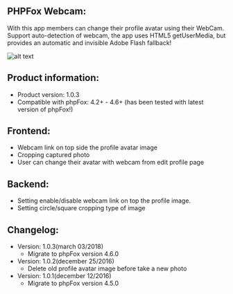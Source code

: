 <h2>PHPFox Webcam:</h2>
With this app members can change their profile avatar using their WebCam. Support auto-detection of webcam, the app uses HTML5 getUserMedia, but provides an automatic and invisible Adobe Flash fallback!

![alt text](https://d2h79mkp7etn4r.cloudfront.net/screenshots/2016/10/fbfabb4449d78ce48e29efedc1d06401.png)

<h2>Product information:</h2>
<ul>
 	<li>Product version: 1.0.3</li>
 	<li>Compatible with phpFox: 4.2+ - 4.6+ (has been tested with latest version of phpFox!)</li>
</ul>
<h2>Frontend:</h2>
<ul>
 	<li>Webcam link on top side the profile avatar image</li>
 	<li>Cropping captured photo</li>
 	<li>User can change their avatar with webcam from edit profile page</li>
</ul>
<h2>Backend:</h2>
<ul>
 	<li>Setting enable/disable webcam link on top the profile image.</li>
 	<li>Setting circle/square cropping type of image</li>
</ul>
<h2>Changelog:</h2>
<ul>
 	<li>Version: 1.0.3(march 03/2018)
<ul>
 	<li>Migrate to phpFox version 4.6.0</li>
</ul>
</li>
 	<li>Version: 1.0.2(december 25/2016)
<ul>
 	<li>Delete old profile avatar image before take a new photo</li>
</ul>
</li>
 	<li>Version: 1.0.1(december 12/2016)
<ul>
 	<li>Migrate to phpFox version 4.5.0</li>
</ul>
</li>
</ul>
